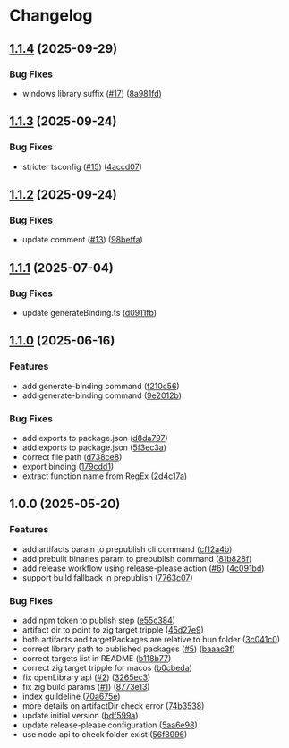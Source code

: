 # Changelog

## [1.1.4](https://github.com/ChainSafe/bun-ffi-z/compare/bun-ffi-z-v1.1.3...bun-ffi-z-v1.1.4) (2025-09-29)


### Bug Fixes

* windows library suffix ([#17](https://github.com/ChainSafe/bun-ffi-z/issues/17)) ([8a981fd](https://github.com/ChainSafe/bun-ffi-z/commit/8a981fd22cdcc034110a0603d1a0590deccd613e))

## [1.1.3](https://github.com/ChainSafe/bun-ffi-z/compare/bun-ffi-z-v1.1.2...bun-ffi-z-v1.1.3) (2025-09-24)


### Bug Fixes

* stricter tsconfig ([#15](https://github.com/ChainSafe/bun-ffi-z/issues/15)) ([4accd07](https://github.com/ChainSafe/bun-ffi-z/commit/4accd07e7430a8789420ec9eddfa6ce7856671ca))

## [1.1.2](https://github.com/ChainSafe/bun-ffi-z/compare/bun-ffi-z-v1.1.1...bun-ffi-z-v1.1.2) (2025-09-24)


### Bug Fixes

* update comment ([#13](https://github.com/ChainSafe/bun-ffi-z/issues/13)) ([98beffa](https://github.com/ChainSafe/bun-ffi-z/commit/98beffae8a1c9cf7cccc382089fe8a9fbd617fb4))

## [1.1.1](https://github.com/ChainSafe/bun-ffi-z/compare/bun-ffi-z-v1.1.0...bun-ffi-z-v1.1.1) (2025-07-04)


### Bug Fixes

* update generateBinding.ts ([d0911fb](https://github.com/ChainSafe/bun-ffi-z/commit/d0911fb16f9dcc209b390002e573dba2dda2cc8b))

## [1.1.0](https://github.com/ChainSafe/bun-ffi-z/compare/bun-ffi-z-v1.0.0...bun-ffi-z-v1.1.0) (2025-06-16)


### Features

* add generate-binding command ([f210c56](https://github.com/ChainSafe/bun-ffi-z/commit/f210c569c84dda75d2a1b05f34009eb98457fb78))
* add generate-binding command ([9e2012b](https://github.com/ChainSafe/bun-ffi-z/commit/9e2012be3f98582b67732dc2e78d19a57999f2bc))


### Bug Fixes

* add exports to package.json ([d8da797](https://github.com/ChainSafe/bun-ffi-z/commit/d8da7972d7ca4191bf6c755c0a2d6f05db43472c))
* add exports to package.json ([5f3ec3a](https://github.com/ChainSafe/bun-ffi-z/commit/5f3ec3a86b7b7cc0c3b71b75f1e6f6c00d078766))
* correct file path ([d738ce8](https://github.com/ChainSafe/bun-ffi-z/commit/d738ce8fbc900dfd51d33e7cf471c60e13b13a60))
* export binding ([179cdd1](https://github.com/ChainSafe/bun-ffi-z/commit/179cdd129bb75ed849112756666ce860ee68c3f1))
* extract function name from RegEx ([2d4c17a](https://github.com/ChainSafe/bun-ffi-z/commit/2d4c17a4aed8c127c3452adbe2bc10cf4856c482))

## 1.0.0 (2025-05-20)


### Features

* add artifacts param to prepublish cli command ([cf12a4b](https://github.com/ChainSafe/bun-ffi-z/commit/cf12a4b15b6fb3227d40a59e83e6000000c064f2))
* add prebuilt binaries param to prepublish command ([81b828f](https://github.com/ChainSafe/bun-ffi-z/commit/81b828f31fa717bbe998cccbddf801dc1624dfe8))
* add release workflow using release-please action ([#6](https://github.com/ChainSafe/bun-ffi-z/issues/6)) ([4c091bd](https://github.com/ChainSafe/bun-ffi-z/commit/4c091bd6725a4fb9f329276c0ff40630ce55f2ad))
* support build fallback in prepublish ([7763c07](https://github.com/ChainSafe/bun-ffi-z/commit/7763c0705bf102e2475c14df162baf0f8da18458))


### Bug Fixes

* add npm token to publish step ([e55c384](https://github.com/ChainSafe/bun-ffi-z/commit/e55c384a9555a2d9e02df8c3031ecf985fd5f001))
* artifact dir to point to zig target tripple ([45d27e9](https://github.com/ChainSafe/bun-ffi-z/commit/45d27e995b9c52104b6877aae34da1f1a8471dec))
* both artifacts and targetPackages are relative to bun folder ([3c041c0](https://github.com/ChainSafe/bun-ffi-z/commit/3c041c0ff905f4b80749cb8fa39f76a1811f5edc))
* correct library path to published packages ([#5](https://github.com/ChainSafe/bun-ffi-z/issues/5)) ([baaac3f](https://github.com/ChainSafe/bun-ffi-z/commit/baaac3f821c87cab2fadf408e1775914bad3841f))
* correct targets list in README ([b118b77](https://github.com/ChainSafe/bun-ffi-z/commit/b118b77e82b9885f0bffdf2cfe7435441829abdb))
* correct zig target tripple for macos ([b0cbeda](https://github.com/ChainSafe/bun-ffi-z/commit/b0cbedaaa216c45c69eb17d6c24ff237d23df6d2))
* fix openLibrary api ([#2](https://github.com/ChainSafe/bun-ffi-z/issues/2)) ([3265ec3](https://github.com/ChainSafe/bun-ffi-z/commit/3265ec3d5e2ac1d050f109281fcee5fb77eecb41))
* fix zig build params ([#1](https://github.com/ChainSafe/bun-ffi-z/issues/1)) ([8773e13](https://github.com/ChainSafe/bun-ffi-z/commit/8773e13f446122805f994c5589a17df9b37d88c8))
* index guildeline ([70a675e](https://github.com/ChainSafe/bun-ffi-z/commit/70a675e5f9f1e1e5109bf70f6d5bccc3b5acbf1a))
* more details on artifactDir check error ([74b3538](https://github.com/ChainSafe/bun-ffi-z/commit/74b3538a79e80ffb983af70bcdc47b0c67f145a7))
* update initial version ([bdf599a](https://github.com/ChainSafe/bun-ffi-z/commit/bdf599a0b781d66b9c7ac7eeb79e2c3a79b54ee2))
* update release-please configuration ([5aa6e98](https://github.com/ChainSafe/bun-ffi-z/commit/5aa6e98956584c850374db1c6577320bb4b07af4))
* use node api to check folder exist ([56f8996](https://github.com/ChainSafe/bun-ffi-z/commit/56f89968f90222aba76e5aeed5efe204eb90351f))
